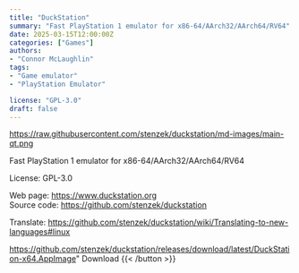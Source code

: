 ```yaml
---
title: "DuckStation"
summary: "Fast PlayStation 1 emulator for x86-64/AArch32/AArch64/RV64"
date: 2025-03-15T12:00:00Z
categories: ["Games"]
authors:
- "Connor McLaughlin"
tags: 
- "Game emulator"
- "PlayStation Emulator"

license: "GPL-3.0"
draft: false
---
```


https://raw.githubusercontent.com/stenzek/duckstation/md-images/main-qt.png

Fast PlayStation 1 emulator for x86-64/AArch32/AArch64/RV64

License: GPL-3.0

Web page: <https://www.duckstation.org>  
Source code: <https://github.com/stenzek/duckstation>

Translate: <https://github.com/stenzek/duckstation/wiki/Translating-to-new-languages#linux>

https://github.com/stenzek/duckstation/releases/download/latest/DuckStation-x64.AppImage" 
Download
{{< /button >}}